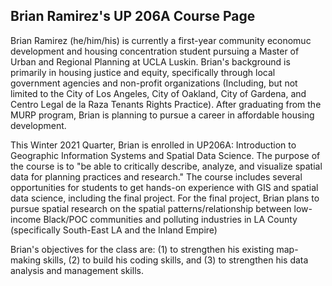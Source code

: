 ## Brian Ramirez's UP 206A Course Page
Brian Ramirez (he/him/his) is currently a first-year community economuc development and housing concentration student pursuing a Master of Urban and Regional Planning at UCLA Luskin. Brian's background is primarily in housing justice and equity, specifically through local government agencies and non-profit organizations (Including, but not limited to the City of Los Angeles, City of Oakland, City of Gardena, and Centro Legal de la Raza Tenants Rights Practice). After graduating from the MURP program, Brian is planning to pursue a career in affordable housing development. 

This Winter 2021 Quarter, Brian is enrolled in UP206A: Introduction to Geographic Information Systems and Spatial Data Science. The purpose of the course is to "be able to critically describe, analyze, and visualize spatial data for planning practices and research." The course includes several opportunities for students to get hands-on experience with GIS and spatial data science, including the final project. For the final project, Brian plans to pursue spatial research on the spatial patterns/relationship between low-income Black/POC communities and polluting industries in LA County (specifically South-East LA and the Inland Empire)

Brian's objectives for the class are: (1) to strengthen his existing map-making skills, (2) to build his coding skills, and (3) to strengthen his data analysis and management skills. 
